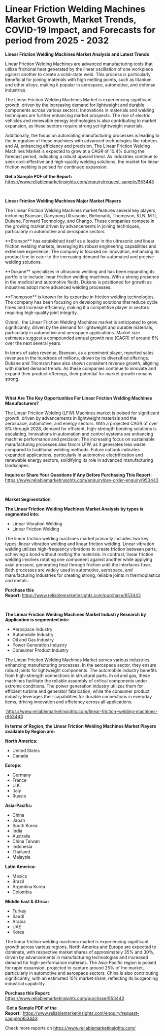 <p><h1>Linear Friction Welding Machines Market Growth, Market Trends, COVID-19 Impact, and Forecasts for period from 2025 - 2032</h1></p><p><strong>Linear Friction Welding Machines Market Analysis and Latest Trends</strong></p>
<p><p>Linear Friction Welding Machines are advanced manufacturing tools that utilize frictional heat generated by the linear oscillation of one workpiece against another to create a solid-state weld. This process is particularly beneficial for joining materials with high melting points, such as titanium and other alloys, making it popular in aerospace, automotive, and defense industries. </p><p>The Linear Friction Welding Machines Market is experiencing significant growth, driven by the increasing demand for lightweight and durable components across various sectors. Innovations in materials and welding techniques are further enhancing market prospects. The rise of electric vehicles and renewable energy technologies is also contributing to market expansion, as these sectors require strong yet lightweight materials. </p><p>Additionally, the focus on automating manufacturing processes is leading to the integration of these machines with advanced technologies like robotics and AI, enhancing efficiency and precision. The Linear Friction Welding Machines Market is expected to grow at a CAGR of 10.4% during the forecast period, indicating a robust upward trend. As industries continue to seek cost-effective and high-quality welding solutions, the market for linear friction welding is poised for continued expansion.</p></p>
<p><strong>Get a Sample PDF of the Report:&nbsp;</strong> <a href="https://www.reliablemarketinsights.com/enquiry/request-sample/953443?utm_campaign=3270&utm_medium=2&utm_source=Github&utm_content=ia&utm_term=07032025&utm_id=linear-friction-welding-machines">https://www.reliablemarketinsights.com/enquiry/request-sample/953443</a></p>
<p>&nbsp;</p>
<p><strong>Linear Friction Welding Machines Major Market Players</strong></p>
<p><p>The Linear Friction Welding Machines market features several key players, including Branson, Daeyoung Ultrasonic, Bielomatik, Thompson, KLN, MTI, Dukane, Forward Technology, and Chango. These companies compete in the growing market driven by advancements in joining techniques, particularly in automotive and aerospace sectors.</p><p>**Branson** has established itself as a leader in the ultrasonic and linear friction welding markets, leveraging its robust engineering capabilities and extensive experience. The company is focused on innovation, enhancing its product line to cater to the increasing demand for automated and precise welding solutions. </p><p>**Dukane** specializes in ultrasonic welding and has been expanding its portfolio to include linear friction welding machines. With a strong presence in the medical and automotive fields, Dukane is positioned for growth as industries adopt more advanced welding processes.</p><p>**Thompson** is known for its expertise in friction welding technologies. The company has been focusing on developing solutions that reduce cycle times and increase efficiency, making it a competitive player in sectors requiring high-quality joint integrity. </p><p>Overall, the Linear Friction Welding Machines market is anticipated to grow significantly, driven by the demand for lightweight and durable materials, particularly in automotive and aerospace applications. Market size estimates suggest a compounded annual growth rate (CAGR) of around 6% over the next several years.</p><p>In terms of sales revenue, Branson, as a prominent player, reported sales revenues in the hundreds of millions, driven by its diversified offerings. Dukane and Thomson have also shown consistent revenue growth, aligning with market demand trends. As these companies continue to innovate and expand their product offerings, their potential for market growth remains strong.</p></p>
<p>&nbsp;</p>
<p><strong>What Are The Key Opportunities For Linear Friction Welding Machines Manufacturers?</strong></p>
<p><p>The Linear Friction Welding (LFW) Machines market is poised for significant growth, driven by advancements in lightweight materials and the aerospace, automotive, and energy sectors. With a projected CAGR of over 8% through 2028, demand for efficient, high-strength bonding solutions is escalating. Innovations in automation and control systems are enhancing machine performance and precision. The increasing focus on sustainable manufacturing processes also favors LFW, as it generates less waste compared to traditional welding methods. Future outlook indicates expanded applications, particularly in automotive electrification and renewable energy sectors, solidifying its role in advanced manufacturing landscapes.</p></p>
<p><strong>Inquire or Share Your Questions If Any Before Purchasing This Report:</strong> <a href="https://www.reliablemarketinsights.com/enquiry/pre-order-enquiry/953443?utm_campaign=3270&utm_medium=2&utm_source=Github&utm_content=ia&utm_term=07032025&utm_id=linear-friction-welding-machines">https://www.reliablemarketinsights.com/enquiry/pre-order-enquiry/953443</a></p>
<p>&nbsp;</p>
<p><strong>Market Segmentation</strong></p>
<p><strong>The Linear Friction Welding Machines Market Analysis by types is segmented into:</strong></p>
<p><ul><li>Linear Vibration Welding</li><li>Linear Friction Welding</li></ul></p>
<p><p>The linear friction welding machines market primarily includes two key types: linear vibration welding and linear friction welding. Linear vibration welding utilizes high-frequency vibrations to create friction between parts, achieving a bond without melting the materials. In contrast, linear friction welding involves rotating one component against another while applying axial pressure, generating heat through friction until the interfaces fuse. Both processes are widely used in automotive, aerospace, and manufacturing industries for creating strong, reliable joints in thermoplastics and metals.</p></p>
<p><strong>Purchase this Report:&nbsp;</strong><a href="https://www.reliablemarketinsights.com/purchase/953443?utm_campaign=3270&utm_medium=2&utm_source=Github&utm_content=ia&utm_term=07032025&utm_id=linear-friction-welding-machines">https://www.reliablemarketinsights.com/purchase/953443</a></p>
<p>&nbsp;</p>
<p><strong>The Linear Friction Welding Machines Market Industry Research by Application is segmented into:</strong></p>
<p><ul><li>Aerospace Industry</li><li>Automobile Industry</li><li>Oil and Gas Industry</li><li>Power Generation Industry</li><li>Consumer Product Industry</li></ul></p>
<p><p>The Linear Friction Welding Machines Market serves various industries, enhancing manufacturing processes. In the aerospace sector, they ensure robust joints for lightweight components. The automobile industry benefits from high-strength connections in structural parts. In oil and gas, these machines facilitate the reliable assembly of critical components under extreme conditions. The power generation industry utilizes them for efficient turbine and generator fabrication, while the consumer product industry leverages their capabilities for durable connections in everyday items, driving innovation and efficiency across all applications.</p></p>
<p><a href="https://www.reliablemarketinsights.com/linear-friction-welding-machines-r953443?utm_campaign=3270&utm_medium=2&utm_source=Github&utm_content=ia&utm_term=07032025&utm_id=linear-friction-welding-machines">&nbsp;https://www.reliablemarketinsights.com/linear-friction-welding-machines-r953443</a></p>
<p><strong>In terms of Region, the Linear Friction Welding Machines Market Players available by Region are:</strong></p>
<p>
    <p> <strong> North America: </strong>
        <ul>
            <li>United States</li>
            <li>Canada</li>
        </ul>
        </p> 
    <p> <strong> Europe: </strong>
        <ul>
            <li>Germany</li>
            <li>France</li>
            <li>U.K.</li>
            <li>Italy</li>
            <li>Russia</li>
        </ul>
        </p> 
    <p> <strong> Asia-Pacific: </strong>
        <ul>
            <li>China</li>
            <li>Japan</li>
            <li>South Korea</li>
            <li>India</li>
            <li>Australia</li>
            <li>China Taiwan</li>
            <li>Indonesia</li>
            <li>Thailand</li>
            <li>Malaysia</li>
        </ul>
        </p> 
    <p> <strong> Latin America: </strong>
        <ul>
            <li>Mexico</li>
            <li>Brazil</li>
            <li>Argentina Korea</li>
            <li>Colombia</li>
        </ul>
        </p> 
    <p> <strong> Middle East & Africa: </strong>
        <ul>
            <li>Turkey</li>
            <li>Saudi</li>
            <li>Arabia</li>
            <li>UAE</li>
            <li>Korea</li>
        </ul>
    </p>
    </p>
<p><p>The linear friction welding machines market is experiencing significant growth across various regions. North America and Europe are expected to dominate, with respective market shares of approximately 35% and 30%, driven by advancements in manufacturing technologies and increased demand for high-performance materials. The Asia-Pacific region is poised for rapid expansion, projected to capture around 25% of the market, particularly in automotive and aerospace sectors. China is also contributing significantly, with an estimated 10% market share, reflecting its burgeoning industrial capability.</p></p>
<p><strong>Purchase this Report: </strong><a href="https://www.reliablemarketinsights.com/purchase/953443?utm_campaign=3270&utm_medium=2&utm_source=Github&utm_content=ia&utm_term=07032025&utm_id=linear-friction-welding-machines">https://www.reliablemarketinsights.com/purchase/953443</a></p>
<p>&nbsp;<strong>Get a Sample PDF of the Report:&nbsp;&nbsp;</strong><a href="https://www.reliablemarketinsights.com/enquiry/request-sample/953443?utm_campaign=3270&utm_medium=2&utm_source=Github&utm_content=ia&utm_term=07032025&utm_id=linear-friction-welding-machines">https://www.reliablemarketinsights.com/enquiry/request-sample/953443</a></p>
<p><strong></strong></p>
<p>Check more reports on <a href="https://www.reliablemarketinsights.com/?utm_campaign=3270&utm_medium=2&utm_source=Github&utm_content=ia&utm_term=07032025&utm_id=linear-friction-welding-machines">https://www.reliablemarketinsights.com/</a></p>